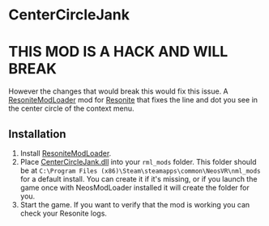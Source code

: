 # CenterCircleJank
# THIS MOD IS A HACK AND WILL BREAK
However the changes that would break this would fix this issue.
A [ResoniteModLoader](https://github.com/resonite-modding-group/ResoniteModLoader) mod for [Resonite](https://resonite.com/) that fixes the line and dot you see in the center circle of the context menu.

## Installation
1. Install [ResoniteModLoader](https://github.com/resonite-modding-group/ResoniteModLoader).
1. Place [CenterCircleJank.dll](https://github.com/Ap6661/RepoName/releases/latest/download/CenterCircleJank.dll) into your `rml_mods` folder. This folder should be at `C:\Program Files (x86)\Steam\steamapps\common\NeosVR\nml_mods` for a default install. You can create it if it's missing, or if you launch the game once with NeosModLoader installed it will create the folder for you.
1. Start the game. If you want to verify that the mod is working you can check your Resonite logs.